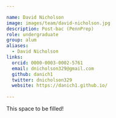 ```yaml
---

name: David Nicholson
image: images/team/david-nicholson.jpg
description: Post-bac (PennPrep)
role: undergraduate
group: alum
aliases:
  - David Nicholson
links:
  orcid: 0000-0003-0002-5761
  email: dnicholson329@gmail.com
  github: danich1
  twitter: dnicholson329
  website: https://danich1.github.io/
 
---
```


This space to be filled!

